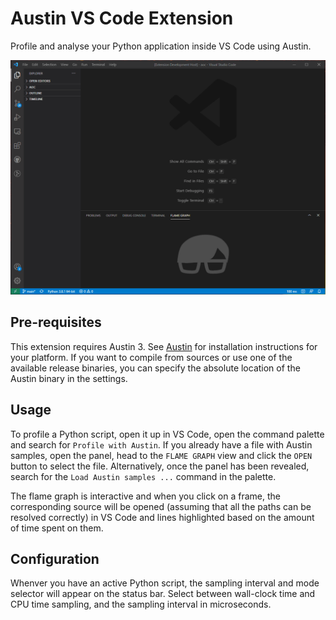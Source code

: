 # Austin VS Code Extension

Profile and analyse your Python application inside VS Code using Austin.

<p align="center">
    <img src="https://github.com/P403n1x87/austin-vscode/raw/main/art/flamegraph-heatmap-demo.gif"
        alt="Austin VS Code Extension demo" />
</p>


## Pre-requisites

This extension requires Austin 3. See
[Austin](https://github.com/p403n1x87/austin#installation) for installation
instructions for your platform. If you want to compile from sources or use one
of the available release binaries, you can specify the absolute location of the
Austin binary in the settings.


## Usage

To profile a Python script, open it up in VS Code, open the command palette and
search for `Profile with Austin`. If you already have a file with Austin
samples, open the panel, head to the `FLAME GRAPH` view and click the `OPEN`
button to select the file. Alternatively, once the panel has been revealed,
search for the `Load Austin samples ...` command in the palette.

The flame graph is interactive and when you click on a frame, the corresponding
source will be opened (assuming that all the paths can be resolved correctly) in
VS Code and lines highlighted based on the amount of time spent on them.


## Configuration

Whenver you have an active Python script, the sampling interval and mode
selector will appear  on the status bar. Select between wall-clock time and CPU
time sampling, and the sampling interval in microseconds.
